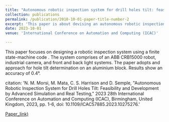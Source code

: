 ```yaml
---
title: "Autonomous robotic inspection system for drill holes tilt: feasibility and development by advanced simulation and real testing"
collection: publications
permalink: /publication/2010-10-01-paper-title-number-2
excerpt: 'This paper is about devising an autonomous robotic inspection system. Testing on a **real** application is the future paper '
date: 2023-10-01
venue: 'International Conference on Automation and Computing (ICAC)'

---
```

This paper focuses on designing a robotic inspection system using a finite state-machine code . The system comprises of an ABB CRB15000 robot, industrial camera, and front and back light systems. The paper adopts and approach for hole tilt determination on an aluminium block. Results show an accuracy of 0.4°.


citation: 'N. M. Morsi, M. Mata, C. S. Harrison and D. Semple, "Autonomous Robotic Inspection System for Drill Holes Tilt: Feasibility and Development by Advanced Simulation and Real Testing," 2023 28th International Conference on Automation and Computing (ICAC), Birmingham, United Kingdom, 2023, pp. 1-6, doi: 10.1109/ICAC57885.2023.10275276.'

[Paper_link)](http://NooRetic.github.io/files/paper3.pdf)

 

